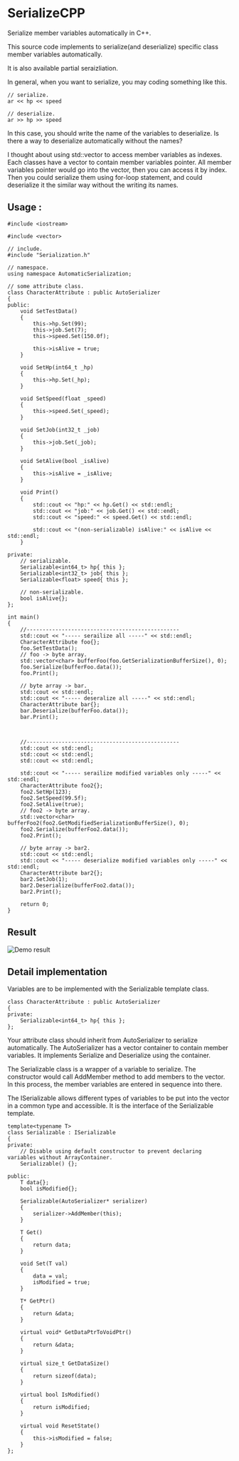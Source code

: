 # SerializeCPP
Serialize member variables automatically in C++.

This source code implements to serialize(and deserialize) specific class member variables automatically.

It is also available partial seraizliation.

In general, when you want to serialize, you may coding something like this.
```
// serialize.
ar << hp << speed

// deserialize.
ar >> hp >> speed
```

In this case, you should write the name of the variables to deserialize.
Is there a way to deserialize automatically without the names?

I thought about using std::vector to access member variables as indexes.
Each classes have a vector to contain member variables pointer.
All member variables pointer would go into the vector, then you can access it by index.
Then you could serialize them using for-loop statement, and could deserialize it the similar way without the writing its names.

## Usage :
```
#include <iostream>

#include <vector>

// include.
#include "Serialization.h"

// namespace.
using namespace AutomaticSerialization;

// some attribute class.
class CharacterAttribute : public AutoSerializer
{
public:
    void SetTestData()
    {
        this->hp.Set(99);
        this->job.Set(7);
        this->speed.Set(150.0f);

        this->isAlive = true;
    }

    void SetHp(int64_t _hp)
    {
        this->hp.Set(_hp);
    }

    void SetSpeed(float _speed)
    {
        this->speed.Set(_speed);
    }

    void SetJob(int32_t _job)
    {
        this->job.Set(_job);
    }

    void SetAlive(bool _isAlive)
    {
        this->isAlive = _isAlive;
    }

    void Print()
    {
        std::cout << "hp:" << hp.Get() << std::endl;
        std::cout << "job:" << job.Get() << std::endl;
        std::cout << "speed:" << speed.Get() << std::endl;

        std::cout << "(non-serializable) isAlive:" << isAlive << std::endl;
    }

private:
    // serializable.
    Serializable<int64_t> hp{ this };
    Serializable<int32_t> job{ this };
    Serializable<float> speed{ this };

    // non-serializable.
    bool isAlive{};
};

int main()
{
    //------------------------------------------------
    std::cout << "----- serailize all -----" << std::endl;
    CharacterAttribute foo{};
    foo.SetTestData();
    // foo -> byte array.
    std::vector<char> bufferFoo(foo.GetSerializationBufferSize(), 0);
    foo.Serialize(bufferFoo.data());
    foo.Print();

    // byte array -> bar.
    std::cout << std::endl;
    std::cout << "----- deseralize all -----" << std::endl;
    CharacterAttribute bar{};
    bar.Deserialize(bufferFoo.data());
    bar.Print();



    //------------------------------------------------
    std::cout << std::endl;
    std::cout << std::endl;
    std::cout << std::endl;

    std::cout << "----- serailize modified variables only -----" << std::endl;
    CharacterAttribute foo2{};
    foo2.SetHp(123);
    foo2.SetSpeed(99.5f);
    foo2.SetAlive(true);
    // foo2 -> byte array.
    std::vector<char> bufferFoo2(foo2.GetModifiedSerializationBufferSize(), 0);
    foo2.Serialize(bufferFoo2.data());
    foo2.Print();

    // byte array -> bar2.
    std::cout << std::endl;
    std::cout << "----- deserialize modified variables only -----" << std::endl;
    CharacterAttribute bar2{};
    bar2.SetJob(1);
    bar2.Deserialize(bufferFoo2.data());
    bar2.Print();
    
    return 0;
}
```

## Result
![Demo result](https://github.com/sunduk/SerializeCPP/blob/main/demo_result.png?raw=true)

## Detail implementation
Variables are to be implemented with the Serializable template class.

```
class CharacterAttribute : public AutoSerializer
{
private:
    Serializable<int64_t> hp{ this };
};
```
Your attribute class should inherit from AutoSerializer to serialize automatically.
The AutoSerializer has a vector container to contain member variables.
It implements Serialize and Deserialize using the container.

The Serializable class is a wrapper of a variable to serialize.
The constructor would call AddMember method to add members to the vector.
In this process, the member variables are entered in sequence into there.

The ISerializable allows different types of variables to be put into the vector in a common type and accessible.
It is the interface of the Serializable template.

```
template<typename T>
class Serializable : ISerializable
{
private:
    // Disable using default constructor to prevent declaring variables without ArrayContainer.
    Serializable() {};

public:
    T data{};
    bool isModified{};

    Serializable(AutoSerializer* serializer)
    {
        serializer->AddMember(this);
    }

    T Get()
    {
        return data;
    }

    void Set(T val)
    {
        data = val;
        isModified = true;
    }

    T* GetPtr()
    {
        return &data;
    }

    virtual void* GetDataPtrToVoidPtr()
    {
        return &data;
    }

    virtual size_t GetDataSize()
    {
        return sizeof(data);
    }

    virtual bool IsModified()
    {
        return isModified;
    }

    virtual void ResetState()
    {
        this->isModified = false;
    }
};
```
